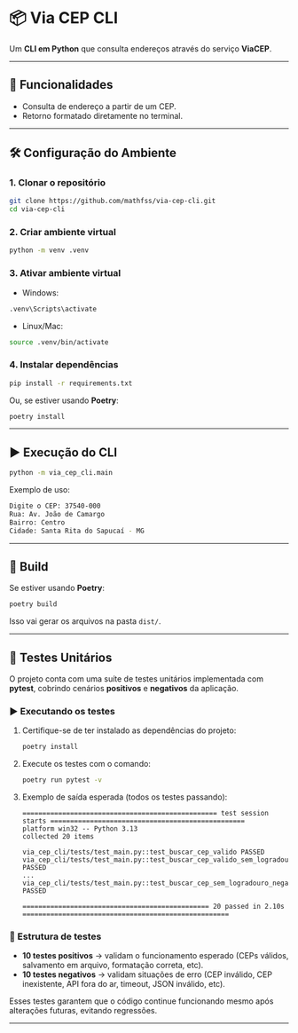 
# 📦 Via CEP CLI

Um **CLI em Python** que consulta endereços através do serviço **ViaCEP**.

---

## 🚀 Funcionalidades
- Consulta de endereço a partir de um CEP.
- Retorno formatado diretamente no terminal.

---

## 🛠️ Configuração do Ambiente

### 1. Clonar o repositório
```bash
git clone https://github.com/mathfss/via-cep-cli.git
cd via-cep-cli
````

### 2. Criar ambiente virtual

```bash
python -m venv .venv
```

### 3. Ativar ambiente virtual

* Windows:

```bash
.venv\Scripts\activate
```

* Linux/Mac:

```bash
source .venv/bin/activate
```

### 4. Instalar dependências

```bash
pip install -r requirements.txt
```

Ou, se estiver usando **Poetry**:

```bash
poetry install
```

---

## ▶️ Execução do CLI

```bash
python -m via_cep_cli.main
```

Exemplo de uso:

```bash
Digite o CEP: 37540-000
Rua: Av. João de Camargo
Bairro: Centro
Cidade: Santa Rita do Sapucaí - MG
```

---

## 🧪 Build

Se estiver usando **Poetry**:

```bash
poetry build
```

Isso vai gerar os arquivos na pasta `dist/`.


---

## 🧪 Testes Unitários

O projeto conta com uma suíte de testes unitários implementada com **pytest**, cobrindo cenários **positivos** e **negativos** da aplicação.

### ▶️ Executando os testes

1. Certifique-se de ter instalado as dependências do projeto:

   ```bash
   poetry install
   ```

2. Execute os testes com o comando:

   ```bash
   poetry run pytest -v
   ```

3. Exemplo de saída esperada (todos os testes passando):

   ```
   ================================================= test session starts =================================================
   platform win32 -- Python 3.13
   collected 20 items

   via_cep_cli/tests/test_main.py::test_buscar_cep_valido PASSED
   via_cep_cli/tests/test_main.py::test_buscar_cep_valido_sem_logradouro PASSED
   ...
   via_cep_cli/tests/test_main.py::test_buscar_cep_sem_logradouro_negativo PASSED

   =============================================== 20 passed in 2.10s ====================================================
   ```

### 📝 Estrutura de testes

* **10 testes positivos** → validam o funcionamento esperado (CEPs válidos, salvamento em arquivo, formatação correta, etc).
* **10 testes negativos** → validam situações de erro (CEP inválido, CEP inexistente, API fora do ar, timeout, JSON inválido, etc).

Esses testes garantem que o código continue funcionando mesmo após alterações futuras, evitando regressões.

---


